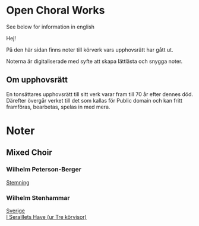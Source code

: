 # Open Choral Works

See below for information in english 

Hej! 

På den här sidan finns noter till körverk vars upphovsrätt har gått ut.

Noterna är digitaliserade med syfte att skapa lättlästa och snygga noter.

## Om upphovsrätt
En tonsättares upphovsrätt till sitt verk varar fram till 70 år efter dennes död. Därefter övergår verket till det som kallas för Public domain och kan fritt framföras, bearbetas, spelas in med mera.


# Noter

## Mixed Choir

### Wilhelm Peterson-Berger
<a href="Stemning.pdf">Stemning</a>


### Wilhelm Stenhammar
<a href="Sverige.pdf">Sverige</a>
<br>
<a href="I_Seraillets_Have.pdf">I Seraillets Have (ur Tre körvisor)</a>









